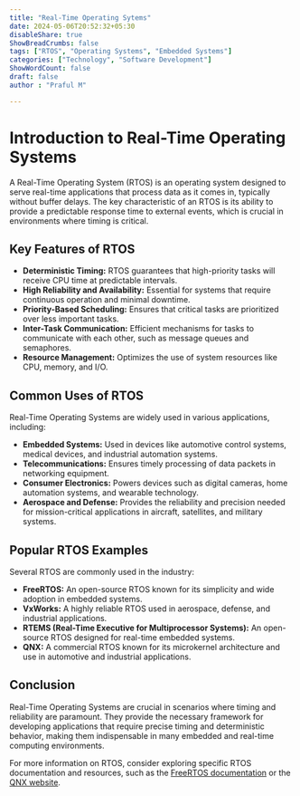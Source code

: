 ```yaml
---
title: "Real-Time Operating Sytems"
date: 2024-05-06T20:52:32+05:30
disableShare: true
ShowBreadCrumbs: false
tags: ["RTOS", "Operating Systems", "Embedded Systems"]
categories: ["Technology", "Software Development"]
ShowWordCount: false
draft: false
author : "Praful M"

---
```

# Introduction to Real-Time Operating Systems

A Real-Time Operating System (RTOS) is an operating system designed to serve real-time applications that process data as it comes in, typically without buffer delays. The key characteristic of an RTOS is its ability to provide a predictable response time to external events, which is crucial in environments where timing is critical.

## Key Features of RTOS

- **Deterministic Timing:** RTOS guarantees that high-priority tasks will receive CPU time at predictable intervals.
- **High Reliability and Availability:** Essential for systems that require continuous operation and minimal downtime.
- **Priority-Based Scheduling:** Ensures that critical tasks are prioritized over less important tasks.
- **Inter-Task Communication:** Efficient mechanisms for tasks to communicate with each other, such as message queues and semaphores.
- **Resource Management:** Optimizes the use of system resources like CPU, memory, and I/O.

## Common Uses of RTOS

Real-Time Operating Systems are widely used in various applications, including:

- **Embedded Systems:** Used in devices like automotive control systems, medical devices, and industrial automation systems.
- **Telecommunications:** Ensures timely processing of data packets in networking equipment.
- **Consumer Electronics:** Powers devices such as digital cameras, home automation systems, and wearable technology.
- **Aerospace and Defense:** Provides the reliability and precision needed for mission-critical applications in aircraft, satellites, and military systems.

## Popular RTOS Examples

Several RTOS are commonly used in the industry:

- **FreeRTOS:** An open-source RTOS known for its simplicity and wide adoption in embedded systems.
- **VxWorks:** A highly reliable RTOS used in aerospace, defense, and industrial applications.
- **RTEMS (Real-Time Executive for Multiprocessor Systems):** An open-source RTOS designed for real-time embedded systems.
- **QNX:** A commercial RTOS known for its microkernel architecture and use in automotive and industrial applications.

## Conclusion

Real-Time Operating Systems are crucial in scenarios where timing and reliability are paramount. They provide the necessary framework for developing applications that require precise timing and deterministic behavior, making them indispensable in many embedded and real-time computing environments.

For more information on RTOS, consider exploring specific RTOS documentation and resources, such as the [FreeRTOS documentation](https://www.freertos.org/) or the [QNX website](https://www.qnx.com/).

